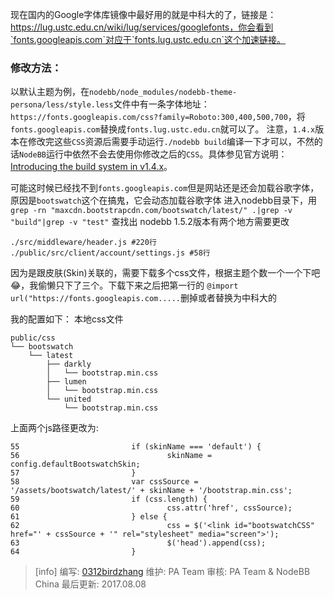 现在国内的Google字体库镜像中最好用的就是中科大的了，链接是：https://lug.ustc.edu.cn/wiki/lug/services/googlefonts，你会看到`fonts.googleapis.com`对应于`fonts.lug.ustc.edu.cn`这个加速链接。

### 修改方法：

以默认主题为例，在`nodebb/node_modules/nodebb-theme-persona/less/style.less`文件中有一条字体地址：`https://fonts.googleapis.com/css?family=Roboto:300,400,500,700`，将`fonts.googleapis.com`替换成`fonts.lug.ustc.edu.cn`就可以了。
注意，`1.4.x`版本在修改完这些`CSS`资源后需要手动运行`./nodebb build`编译一下才可以，不然的话`NodeBB`运行中依然不会去使用你修改之后的`CSS`。具体参见官方说明：[Introducing the build system in v1.4.x](https://blog.nodebb.org/introducing-the-build-system-in-v1-4-3/)。

可能这时候已经找不到`fonts.googleapis.com`但是网站还是还会加载谷歌字体，原因是`bootswatch`这个在搞鬼，它会动态加载谷歌字体
进入nodebb目录下，用`grep -rn "maxcdn.bootstrapcdn.com/bootswatch/latest/" .|grep -v "build"|grep -v "test"` 查找出
nodebb 1.5.2版本有两个地方需要更改
```
./src/middleware/header.js #220行
./public/src/client/account/settings.js #58行
```
因为是跟皮肤(Skin)关联的，需要下载多个css文件，根据主题个数一个一个下吧😂，我偷懒只下了三个。下载下来之后把第一行的 `@import url("https://fonts.googleapis.com.....`删掉或者替换为中科大的

我的配置如下：
本地css文件
```
public/css
└── bootswatch
    └── latest
        ├── darkly
        │   └── bootstrap.min.css
        ├── lumen
        │   └── bootstrap.min.css
        └── united
            └── bootstrap.min.css
```        

上面两个js路径更改为:
```
55                         if (skinName === 'default') {
56                                 skinName = config.defaultBootswatchSkin;
57                         }
58                         var cssSource = '/assets/bootswatch/latest/' + skinName + '/bootstrap.min.css';
59                         if (css.length) {
60                                 css.attr('href', cssSource);
61                         } else {
62                                 css = $('<link id="bootswatchCSS" href="' + cssSource + '" rel="stylesheet" media="screen">');
63                                 $('head').append(css);
64                         }
```

>[info] 编写: [0312birdzhang](https://github.com/0312birdzhang)
维护: PA Team
审核: PA Team & NodeBB China
最后更新: 2017.08.08